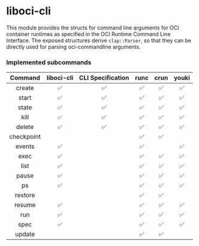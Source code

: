 # liboci-cli

This module provides the structs for command line arguments for OCI container runtimes as specified in the OCI Runtime Command Line Interface. The exposed structures derive `clap::Parser`, so that they can be directly used for parsing oci-commandline arguments.

### Implemented subcommands

|  Command   | liboci-cli | CLI Specification | runc | crun | youki |
| :--------: | :--------: | :---------------: | :--: | :--: | :---: |
|   create   |     ✅     |        ✅         |  ✅  |  ✅  |  ✅   |
|   start    |     ✅     |        ✅         |  ✅  |  ✅  |  ✅   |
|   state    |     ✅     |        ✅         |  ✅  |  ✅  |  ✅   |
|    kill    |     ✅     |        ✅         |  ✅  |  ✅  |  ✅   |
|   delete   |     ✅     |        ✅         |  ✅  |  ✅  |  ✅   |
| checkpoint |            |                   |  ✅  |  ✅  |       |
|   events   |     ✅     |                   |  ✅  |      |  ✅   |
|    exec    |     ✅     |                   |  ✅  |  ✅  |  ✅   |
|    list    |     ✅     |                   |  ✅  |  ✅  |  ✅   |
|   pause    |     ✅     |                   |  ✅  |  ✅  |  ✅   |
|     ps     |     ✅     |                   |  ✅  |  ✅  |  ✅   |
|  restore   |            |                   |  ✅  |  ✅  |       |
|   resume   |     ✅     |                   |  ✅  |  ✅  |  ✅   |
|    run     |     ✅     |                   |  ✅  |  ✅  |  ✅   |
|    spec    |     ✅     |                   |  ✅  |  ✅  |  ✅   |
|   update   |            |                   |  ✅  |  ✅  |       |
